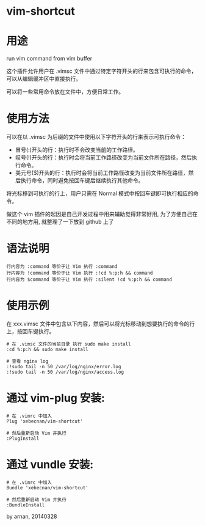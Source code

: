 vim-shortcut
============

# 用途

run vim command from vim buffer

这个插件允许用户在 .vimsc 文件中通过特定字符开头的行来包含可执行的命令，可以从编辑缓冲区中直接执行。

可以将一些常用命令放在文件中，方便日常工作。

# 使用方法

可以在以 .vimsc 为后缀的文件中使用以下字符开头的行来表示可执行命令：

- 冒号(:)开头的行：执行时不会改变当前的工作路径。
- 叹号(!)开头的行：执行时会将当前工作路径改变为当前文件所在路径，然后执行命令。
- 美元号($)开头的行：执行时会将当前工作路径改变为当前文件所在路径，然后执行命令，同时避免按回车键后继续执行其他命令。

将光标移到可执行的行上，用户只需在 Normal 模式中按回车键即可执行相应的命令。

做这个 vim 插件的起因是自己开发过程中用来辅助觉得非常好用, 为了方便自己在不同的地方用, 就整理了一下放到 github 上了

# 语法说明

```
行内容为 :command 等价于让 Vim 执行 :command
行内容为 !command 等价于让 Vim 执行 :!cd %:p:h && command
行内容为 $command 等价于让 Vim 执行 :silent !cd %:p:h && command
```

# 使用示例

在 xxx.vimsc 文件中包含以下内容，然后可以将光标移动到想要执行的命令的行上，按回车键执行。
```
# 在 .vimsc 文件的当前目录 执行 sudo make install
:cd %:p:h && sudo make install

# 查看 nginx log
:!sudo tail -n 50 /var/log/nginx/error.log
:!sudo tail -n 50 /var/log/nginx/access.log
```

# 通过 vim-plug 安装:

```
# 在 .vimrc 中加入
Plug 'xebecnan/vim-shortcut'

# 然后重新启动 Vim 并执行
:PlugInstall
```

# 通过 vundle 安装:

```
# 在 .vimrc 中加入
Bundle 'xebecnan/vim-shortcut'

# 然后重新启动 Vim 并执行
:BundleInstall
```

by arnan, 20140328
